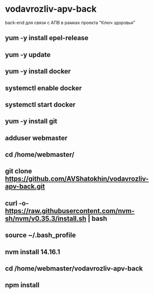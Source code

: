 # vodavrozliv-apv-back
back-end для связи с АПВ в рамках проекта "Ключ здоровья"

## yum -y install epel-release
## yum -y update
## yum -y install docker
## systemctl enable docker
## systemctl start docker
## yum -y install git
## adduser webmaster
## cd /home/webmaster/
## git clone https://github.com/AVShatokhin/vodavrozliv-apv-back.git
## curl -o- https://raw.githubusercontent.com/nvm-sh/nvm/v0.35.3/install.sh | bash
## source ~/.bash_profile
## nvm install 14.16.1
## cd /home/webmaster/vodavrozliv-apv-back
## npm install
